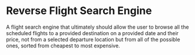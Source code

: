 # Reverse Flight Search Engine

A flight search engine that ultimately should allow the user to browse all the scheduled flights to a provided destination on a provided date and their price, not from a selected departure location but from all of the possible ones, sorted from cheapest to most expensive.